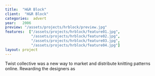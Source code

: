 ```yaml
---
title:  "H&R Block"
client:  "H&R Block"
categories:  advert
year:   2006
preview: "/assets/projects/hrblock/preview.jpg"
features:  ["/assets/projects/hrblock/feature01.jpg",
            "/assets/projects/hrblock/feature02.jpg",
            "/assets/projects/hrblock/feature03.jpg",
            "/assets/projects/hrblock/feature04.jpg"]
layout: project            
---
```


Twist collective was a new way to market and distribute knitting patterns online. Rewarding the designers as
